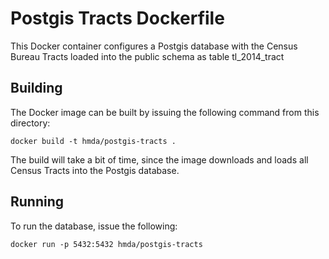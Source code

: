 # Postgis Tracts Dockerfile

This Docker container configures a Postgis database with the Census Bureau Tracts loaded into the public schema as table tl_2014_tract

## Building

The Docker image can be built by issuing the following command from this directory:

`docker build -t hmda/postgis-tracts .`

The build will take a bit of time, since the image downloads and loads all Census Tracts into the Postgis database. 


## Running

To run the database, issue the following:

`docker run -p 5432:5432 hmda/postgis-tracts`

